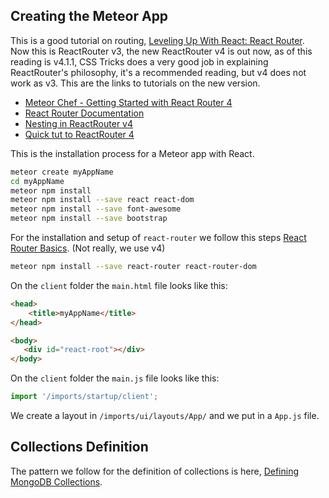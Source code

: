 ## Creating the Meteor App

This is a good tutorial on routing, [Leveling Up With React: React Router](https://css-tricks.com/learning-react-router/). Now this is ReactRouter v3, the new ReactRouter v4 is out now, as of this reading is v4.1.1, CSS Tricks does a very good job in explaining ReactRouter's philosophy, it's a recommended reading, but v4 does not work as v3. This are the links to tutorials on the new version.

-   [Meteor Chef - Getting Started with React Router 4](https://themeteorchef.com/tutorials/getting-started-with-react-router-v4)
-   [React Router Documentation](https://reacttraining.com/react-router/web/guides/quick-start)
-   [Nesting in ReactRouter v4](https://teamtreehouse.com/community/warning-you-should-not-use-route-component-and-route-children-in-the-same-route-route-children-will-be-ignored)
-   [Quick tut to ReactRouter 4](https://medium.com/@pshrmn/a-simple-react-router-v4-tutorial-7f23ff27adf˚)

This is the installation process for a Meteor app with React.

```bash
meteor create myAppName
cd myAppName
meteor npm install
meteor npm install --save react react-dom
meteor npm install --save font-awesome
meteor npm install --save bootstrap
```

For the installation and setup of `react-router` we follow this steps [React Router Basics](https://themeteorchef.com/tutorials/react-router-basics). (Not really, we use v4)

```bash
meteor npm install --save react-router react-router-dom
```

On the `client` folder the `main.html` file looks like this:

```html
<head>
    <title>myAppName</title>
</head>

<body>
   <div id="react-root"></div>
</body>
```

On the `client` folder the `main.js` file looks like this:
```javascript
import '/imports/startup/client';
```

We create a layout in `/imports/ui/layouts/App/` and we put in a `App.js` file.

## Collections Definition

The pattern we follow for the definition of collections is here, [Defining MongoDB Collections](https://themeteorchef.com/tutorials/defining-mongodb-collections).
